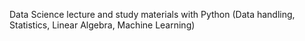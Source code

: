 Data Science lecture and study materials with Python
(Data handling, Statistics, Linear Algebra, Machine Learning) 
